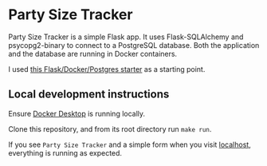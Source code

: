 # Party Size Tracker

Party Size Tracker is a simple Flask app.  It uses Flask-SQLAlchemy and psycopg2-binary to connect to a PostgreSQL database. Both the application and the database are running in Docker containers.

I used [this Flask/Docker/Postgres starter](https://github.com/slyeargin/flask-docker-postgres-starter) as a starting point.

## Local development instructions

Ensure [Docker Desktop](https://www.docker.com/products/docker-desktop/) is running locally.

Clone this repository, and from its root directory run `make run`.

If you see `Party Size Tracker` and a simple form when you visit [localhost](http://localhost), everything is running as expected.